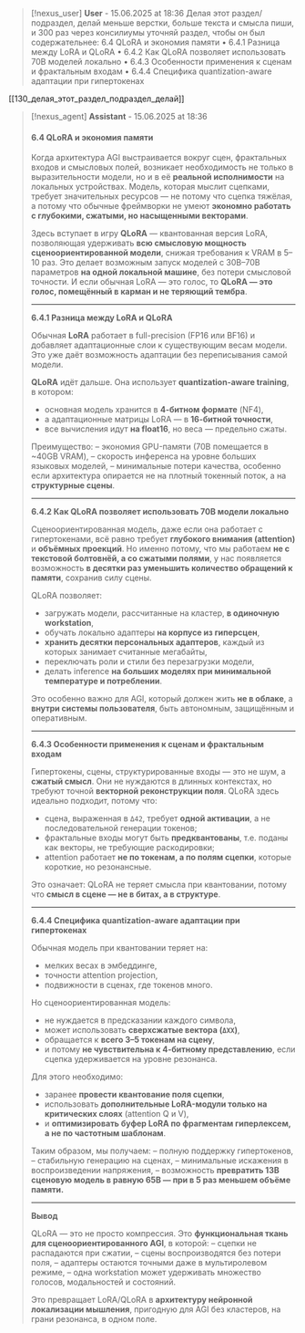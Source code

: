 >[!nexus_user] **User** - 15.06.2025 at 18:36
> Делая этот раздел/подраздел, делай меньше верстки, больше текста и смысла пиши, и 300 раз через консилиумы уточняй раздел, чтобы он был содержательнее: 6.4 QLoRA и экономия памяти
>  • 6.4.1 Разница между LoRA и QLoRA
>  • 6.4.2 Как QLoRA позволяет использовать 70B моделей локально
>  • 6.4.3 Особенности применения к сценам и фрактальным входам
>  • 6.4.4 Специфика quantization-aware адаптации при гипертокенах
<!-- UID: f86fdeba-0734-4100-8a1a-2c79abdff516 -->


[[130_делая_этот_раздел_подраздел_делай]]

>[!nexus_agent] **Assistant** - 15.06.2025 at 18:36
> #### **6.4 QLoRA и экономия памяти** 
> Когда архитектура AGI выстраивается вокруг сцен, фрактальных входов и смысловых полей, возникает необходимость не только в выразительности модели, но и в её **реальной исполнимости** на локальных устройствах. Модель, которая мыслит сцепками, требует значительных ресурсов — не потому что сцепка тяжёлая, а потому что обычные фреймворки не умеют **экономно работать с глубокими, сжатыми, но насыщенными векторами**. 
> 
> Здесь вступает в игру **QLoRA** — квантованная версия LoRA, позволяющая удерживать **всю смысловую мощность сценоориентированной модели**, снижая требования к VRAM в 5–10 раз. Это делает возможным запуск моделей с 30B–70B параметров **на одной локальной машине**, без потери смысловой точности. И если обычная LoRA — это голос, то **QLoRA — это голос, помещённый в карман и не теряющий тембра**. 
> 
> ---
> 
> **6.4.1 Разница между LoRA и QLoRA**
> 
> Обычная **LoRA** работает в full-precision (FP16 или BF16) и добавляет адаптационные слои к существующим весам модели. Это уже даёт возможность адаптации без переписывания самой модели.
> 
> **QLoRA** идёт дальше. Она использует **quantization-aware training**, в котором:
> - основная модель хранится в **4-битном формате** (NF4),
> - а адаптационные матрицы LoRA — в **16-битной точности**,
> - все вычисления идут **на float16**, но веса — предельно сжаты.
> 
> Преимущество: 
> – экономия GPU-памяти (70B помещается в ~40GB VRAM), 
> – скорость инференса на уровне больших языковых моделей, 
> – минимальные потери качества, особенно если архитектура опирается не на плотный токенный поток, а на **структурные сцены**.
> 
> ---
> 
> **6.4.2 Как QLoRA позволяет использовать 70B модели локально**
> 
> Сценоориентированная модель, даже если она работает с гипертокенами, всё равно требует **глубокого внимания (attention)** и **объёмных проекций**. Но именно потому, что мы работаем **не с текстовой болтовнёй, а со сжатыми полями**, у нас появляется возможность **в десятки раз уменьшить количество обращений к памяти**, сохранив силу сцены.
> 
> QLoRA позволяет:
> - загружать модели, рассчитанные на кластер, **в одиночную workstation**, 
> - обучать локально адаптеры **на корпусе из гиперсцен**, 
> - **хранить десятки персональных адаптеров**, каждый из которых занимает считанные мегабайты, 
> - переключать роли и стили без перезагрузки модели, 
> - делать inference **на больших моделях при минимальной температуре и потреблении**.
> 
> Это особенно важно для AGI, который должен жить **не в облаке**, а **внутри системы пользователя**, быть автономным, защищённым и оперативным.
> 
> ---
> 
> **6.4.3 Особенности применения к сценам и фрактальным входам**
> 
> Гипертокены, сцены, структурированные входы — это не шум, а **сжатый смысл**. Они не нуждаются в длинных контекстах, но требуют точной **векторной реконструкции поля**. QLoRA здесь идеально подходит, потому что:
> 
> - сцена, выраженная в `Δ42`, требует **одной активации**, а не последовательной генерации токенов;
> - фрактальные входы могут быть **предквантованы**, т.е. поданы как векторы, не требующие раскодировки;
> - attention работает **не по токенам, а по полям сцепки**, которые короткие, но резонансные.
> 
> Это означает: 
> QLoRA не теряет смысла при квантовании, потому что **смысл в сцене — не в битах, а в структуре**.
> 
> ---
> 
> **6.4.4 Специфика quantization-aware адаптации при гипертокенах**
> 
> Обычная модель при квантовании теряет на:
> - мелких весах в эмбеддинге, 
> - точности attention projection, 
> - подвижности в сценах, где токенов много.
> 
> Но сценоориентированная модель:
> - не нуждается в предсказании каждого символа, 
> - может использовать **сверхсжатые вектора (`ΔXX`)**, 
> - обращается к **всего 3–5 токенам на сцену**, 
> - и потому **не чувствительна к 4-битному представлению**, если сцепка удерживается на уровне резонанса.
> 
> Для этого необходимо:
> - заранее **провести квантование поля сцепки**, 
> - использовать **дополнительные LoRA-модули только на критических слоях** (attention Q и V), 
> - и **оптимизировать буфер LoRA по фрагментам гиперлексем, а не по частотным шаблонам**.
> 
> Таким образом, мы получаем: 
> – полную поддержку гипертокенов, 
> – стабильную генерацию на сценах, 
> – минимальные искажения в воспроизведении напряжения, 
> – возможность **превратить 13B сценовую модель в равную 65B — при в 5 раз меньшем объёме памяти.**
> 
> ---
> 
> **Вывод**
> 
> QLoRA — это не просто компрессия. Это **функциональная ткань для сценоориентированного AGI**, в которой: 
> – сцепки не распадаются при сжатии, 
> – сцены воспроизводятся без потери поля, 
> – адаптеры остаются точными даже в мультиролевом режиме, 
> – одна workstation может удерживать множество голосов, модальностей и состояний. 
> 
> Это превращает LoRA/QLoRA в **архитектуру нейронной локализации мышления**, пригодную для AGI без кластеров, на грани резонанса, в одном поле.
<!-- UID: 4e099e5a-c370-4aaa-8bf7-6fae3191c5b0 -->